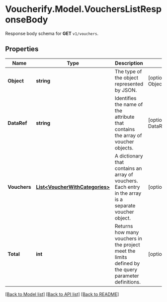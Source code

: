 # Voucherify.Model.VouchersListResponseBody
Response body schema for **GET** `v1/vouchers`.

## Properties

Name | Type | Description | Notes
------------ | ------------- | ------------- | -------------
**Object** | **string** | The type of the object represented by JSON. | [optional] [default to ObjectEnum.List]
**DataRef** | **string** | Identifies the name of the attribute that contains the array of voucher objects. | [optional] [default to DataRefEnum.Vouchers]
**Vouchers** | [**List&lt;VoucherWithCategories&gt;**](VoucherWithCategories.md) | A dictionary that contains an array of  vouchers. Each entry in the array is a separate voucher object. | [optional] 
**Total** | **int** | Returns how many vouchers in the project meet the limits defined by the query parameter definitions. | [optional] 

[[Back to Model list]](../../README.md#documentation-for-models) [[Back to API list]](../../README.md#documentation-for-api-endpoints) [[Back to README]](../../README.md)

